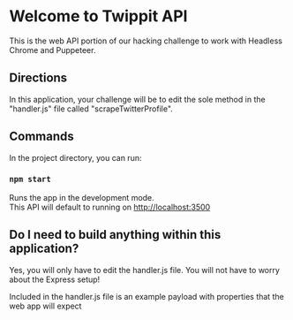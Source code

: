 # Welcome to Twippit API

This is the web API portion of our hacking challenge to work with Headless Chrome and Puppeteer.

## Directions

In this application, your challenge will be to edit the sole method in the "handler.js" file called "scrapeTwitterProfile". 


## Commands

In the project directory, you can run:

### `npm start`

Runs the app in the development mode.\
This API will default to running on [http://localhost:3500](http://localhost:3500)

## Do I need to build anything within this application?

Yes, you will only have to edit the handler.js file. You will not have to worry about the Express setup!

Included in the handler.js file is an example payload with properties that the web app will expect
